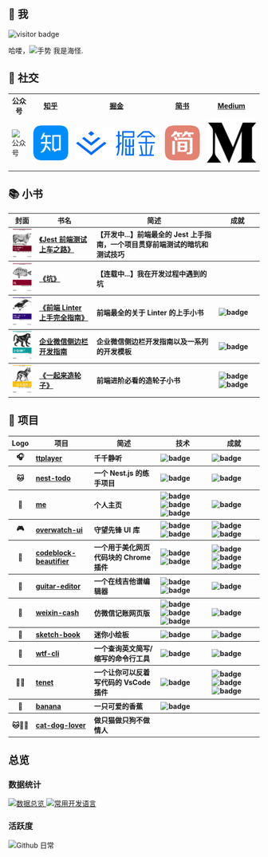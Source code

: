 <h2>🤩 我</h2>
<img src="https://visitor-badge.glitch.me/badge?page_id=page.id" alt="visitor badge"/>
<p>哈喽，<img src="https://media.giphy.com/media/hvRJCLFzcasrR4ia7z/giphy.gif" width="25px" alt="手势"> 我是海怪.</p>
<h2>🙌 社交</h2>
<table>
<tr>
<th>公众号</th>
<th><a href="https://www.zhihu.com/people/haixiangyan" target="_blank">知乎</a></th>
<th><a href="https://juejin.cn/user/272334614432887" target="_blank">掘金</a></th>
<th><a href="https://www.jianshu.com/u/0340be4082b5" target="_blank">简书</a></th>
<th><a href="https://medium.com/@haixiang6123" target="_blank">Medium</a></th>
</tr>
<tr>
<td><img src="images/utils/gongzhonghao.gif" alt="公众号"></td>
<td>
<a href="https://www.zhihu.com/people/haixiangyan" target="_blank">
<img src="images/icons/zhihu.png" alt="知乎">
</a>
</td>
<td>
<a href="https://juejin.cn/user/272334614432887" target="_blank">
<img src="images/icons/juejin.png" alt="掘金">
</a>
</td>
<td>
<a href="https://www.jianshu.com/u/0340be4082b5" target="_blank">
<img src="images/icons/jianshu.png" alt="简书">
</a>
</td>
<td>
<a href="https://medium.com/@haixiang6123" target="_blank">
<img src="images/icons/medium.png" alt="Medium">
</a>
</td>
</tr>
</table>
<h2>📚 小书</h2>
<table>
<thead align="center">
<tr>
<th>封面</th>
<th>书名</th>
<th>简述</th>
<th>成就</th>
</tr>
</thead>
<tbody align="left">
<tr>
<th align="center">
<img width="80" src="./images/covers/jest.jpg" alt="《Jest 前端测试上车之路》">
</th>
<th>
<a href="https://github.com/haixiangyan/jest-starter" target="_blank">《Jest 前端测试上车之路》</a>
</th>
<th>【开发中...】前端最全的 Jest 上手指南，一个项目贯穿前端测试的暗坑和测试技巧 </th>
<th>
</th>
</tr>
<tr>
<th align="center">
<img width="80" src="./images/covers/keng.jpg" alt="《坑》">
</th>
<th>
<a href="https://github.com/haixiangyan/keng" target="_blank">《坑》</a>
</th>
<th>【连载中...】我在开发过程中遇到的坑</th>
<th>
</th>
</tr>
<tr>
<th align="center">
<img width="80" src="./images/covers/linter.jpg" alt="《前端 Linter 上手完全指南》">
</th>
<th>
<a href="https://github.yanhaixiang.com/linter-guide/" target="_blank">《前端 Linter 上手完全指南》</a>
</th>
<th>前端最全的关于 Linter 的上手小书</th>
<th>
<img src="https://img.shields.io/github/stars/haixiangyan/linter-guide?style=flat-square)" alt="badge">
</th>
</tr>
<tr>
<th align="center">
<img width="80" src="./images/covers/wecom.jpg" alt="企业微信侧边栏开发指南">
</th>
<th>
<a href="https://wecom-sidebar.github.io/" target="_blank">企业微信侧边栏开发指南</a>
</th>
<th>企业微信侧边栏开发指南以及一系列的开发模板</th>
<th>
<img src="https://img.shields.io/github/stars/wecom-sidebar?style=flat-square" alt="badge">
</th>
</tr>
<tr>
<th align="center">
<img width="80" src="./images/covers/wheel.jpg" alt="《一起来造轮子》">
</th>
<th>
<a href="https://github.com/haixiangyan/one-day-one-npm-lib" target="_blank">《一起来造轮子》</a>
</th>
<th>前端进阶必看的造轮子小书</th>
<th>
<img src="https://img.shields.io/github/stars/Haixiang6123/one-day-one-npm-lib?style=flat-square" alt="badge">
<img src="https://img.shields.io/github/forks/haixiangyan/one-day-one-npm-lib?style=flat-square" alt="badge">
</th>
</tr>
</tbody>
</table>
<h2>💼 项目</h2>
<table>
<thead align="center">
<tr>
<th>Logo</th>
<th>项目</th>
<th>简述</th>
<th>技术</th>
<th>成就</th>
</tr>
</thead>
<tbody align="left">
<tr>
<th align="center">🎧</th>
<th>
<a href="https://github.yanhaixiang.com/ttplayer/" target="_blank">
ttplayer
</a>
</th>
<th>千千静听</th>
<th>
<img src="https://img.shields.io/badge/JavaScript-F7DF1E?style=for-the-badge&amp;logo=javascript&amp;logoColor=black" alt="badge">
</th>
<th>
<img src="https://img.shields.io/github/stars/haixiangyan/ttplayer?style=flat-square" alt="badge">
</th>
</tr>
<tr>
<th align="center">🐱</th>
<th>
<a href="https://github.com/haixiangyan/nest-todo" target="_blank">
nest-todo
</a>
</th>
<th>一个 Nest.js 的练手项目</th>
<th>
<img src="https://img.shields.io/badge/-NestJs-ea2845?style=for-the-bdage&amp;logo=nestjs&amp;logoColor=white" alt="badge">
</th>
<th>
<img src="https://img.shields.io/github/stars/haixiangyan/nest-todo?style=flat-square" alt="badge">
</th>
</tr>
<tr>
<th align="center">👦</th>
<th>
<a href="https://github.com/haixiangyan/me" target="_blank">
me
</a>
</th>
<th>个人主页</th>
<th>
<img src="https://img.shields.io/badge/React-20232A?style=for-the-badge&amp;logo=react&amp;logoColor=61DAFB" alt="badge">
<img src="https://img.shields.io/badge/TypeScript-007ACC?style=for-the-badge&amp;logo=typescript&amp;logoColor=white" alt="badge">
<img src="https://img.shields.io/badge/Sass-CC6699?style=for-the-badge&amp;logo=sass&amp;logoColor=white" alt="badge">
</th>
<th>
<img src="https://img.shields.io/github/stars/haixiangyan/me?style=flat-square" alt="badge">
</th>
</tr>
<tr>
<th align="center">🎮</th>
<th>
<a href="https://github.yanhaixiang.com/overwatch-ui-doc/#/" target="_blank">
overwatch-ui
</a>
</th>
<th>守望先锋 UI 库</th>
<th>
<img src="https://img.shields.io/badge/Vue.js-35495E?style=for-the-badge&amp;logo=vue.js&amp;logoColor=4FC08" alt="badge">
<img src="https://img.shields.io/badge/Sass-CC6699?style=for-the-badge&amp;logo=sass&amp;logoColor=white" alt="badge">
</th>
<th>
<img src="https://img.shields.io/github/stars/haixiangyan/overwatch-ui?style=flat-square" alt="badge">
<img src="https://img.shields.io/npm/dm/overwatch-ui?style=flat-square" alt="badge">
</th>
</tr>
<tr>
<th align="center">💅</th>
<th>
<a href="https://chrome.google.com/webstore/detail/code-block-beautifier/gpcjjddhdnilcbddlonlfgdbejfboonn" target="_blank">
codeblock-beautifier
</a>
</th>
<th>一个用于美化网页代码块的 Chrome 插件</th>
<th>
<img src="https://img.shields.io/badge/JavaScript-F7DF1E?style=for-the-badge&amp;logo=javascript&amp;logoColor=black" alt="badge">
<img src="https://img.shields.io/badge/CSS3-1572B6?style=for-the-badge&amp;logo=css3&amp;logoColor=white" alt="badge">
</th>
<th>
<img src="https://img.shields.io/github/stars/Haixiang6123/codeblock-beautifier?style=flat-square" alt="badge">
<img src="https://img.shields.io/github/stars/haixiangyan/codeblock-beautifier?style=flat-square" alt="badge">
<img src="https://img.shields.io/chrome-web-store/stars/gpcjjddhdnilcbddlonlfgdbejfboonn?style=flat-square" alt="badge">
</th>
</tr>
<tr>
<th align="center">🎸</th>
<th>
<a href="https://github.yanhaixiang.com/guitar-editor/#/" target="_blank">
guitar-editor
</a>
</th>
<th>一个在线吉他谱编辑器</th>
<th>
<img src="https://img.shields.io/badge/React-20232A?style=for-the-badge&amp;logo=react&amp;logoColor=61DAFB" alt="badge">
<img src="https://img.shields.io/badge/React_Router-CA4245?style=for-the-badge&amp;logo=react-router&amp;logoColor=white" alt="badge">
</th>
<th>
<img src="https://img.shields.io/github/stars/haixiangyan/guitar-editor?style=flat-square" alt="badge">
</th>
</tr>
<tr>
<th align="center">🧾</th>
<th>
<a href="https://github.yanhaixiang.com/weixin-cash/" target="_blank">
weixin-cash
</a>
</th>
<th>仿微信记账网页版</th>
<th>
<img src="https://img.shields.io/badge/React-20232A?style=for-the-badge&amp;logo=react&amp;logoColor=61DAFB" alt="badge">
<img src="https://img.shields.io/badge/TypeScript-007ACC?style=for-the-badge&amp;logo=typescript&amp;logoColor=white" alt="badge">
<img src="https://img.shields.io/badge/styled--components-DB7093?style=for-the-badge&amp;logo=styled-components&amp;logoColor=white" alt="badge">
</th>
<th>
<img src="https://img.shields.io/github/stars/haixiangyan/weixin-cash?style=flat-square" alt="badge">
</th>
</tr>
<tr>
<th align="center">🎨</th>
<th>
<a href="https://github.yanhaixiang.com/sketch-book/" target="_blank">
sketch-book
</a>
</th>
<th>迷你小绘板</th>
<th>
<img src="https://img.shields.io/badge/JavaScript-F7DF1E?style=for-the-badge&amp;logo=javascript&amp;logoColor=black" alt="badge">
</th>
<th>
<img src="https://img.shields.io/github/stars/haixiangyan/sketch-book?style=flat-square" alt="badge">
</th>
</tr>
<tr>
<th align="center">🖕</th>
<th>
<a href="https://github.yanhaixiang.com/wtf-cli" target="_blank">
wtf-cli
</a>
</th>
<th>一个查询英文简写/缩写的命令行工具</th>
<th>
<img src="https://img.shields.io/badge/Node.js-43853D?style=for-the-badge&amp;logo=node.js&amp;logoColor=white" alt="badge">
</th>
<th>
<img src="https://img.shields.io/github/stars/haixiangyan/wtf-cli?style=flat-square" alt="badge">
</th>
</tr>
<tr>
<th align="center">🧔🏿</th>
<th>
<a href="https://marketplace.visualstudio.com/items?itemName=HaixiangYan.tenet" target="_blank">
tenet
</a>
</th>
<th>一个让你可以反着写代码的 VsCode 插件</th>
<th>
<img src="https://img.shields.io/badge/Made%20for-VSCode-1f425f.svg" alt="badge">
</th>
<th>
<img src="https://img.shields.io/github/stars/haixiangyan/tenet?style=flat-square" alt="badge">
<img src="https://img.shields.io/visual-studio-marketplace/i/HaixiangYan.tenet?style=flat-square" alt="badge">
<img src="https://img.shields.io/visual-studio-marketplace/stars/HaixiangYan.tenet" alt="badge">
</th>
</tr>
<tr>
<th align="center">🍌</th>
<th>
<a href="https://github.yanhaixiang.com/banana/" target="_blank">
banana
</a>
</th>
<th>一只可爱的香蕉</th>
<th>
<img src="https://img.shields.io/badge/CSS3-1572B6?style=for-the-badge&amp;logo=css3&amp;logoColor=white" alt="badge">
</th>
<th>
</th>
</tr>
<tr>
<th align="center">🐱🐶👩</th>
<th>
<a href="https://github.yanhaixiang.com/cat-dog-lover/" target="_blank">
cat-dog-lover
</a>
</th>
<th>做只猫做只狗不做情人</th>
<th>
</th>
<th>
</th>
</tr>
</tbody>
</table>
<h2>总览</h2>
<h3>数据统计</h3>
<a href="https://github.com/haixiangyan" target="_blank">
<img alt="数据总览" src="https://denvercoder1-github-readme-stats.vercel.app/api/?username=haixiangyan&show_icons=true&count_private=true&theme=react&hide_border=true&bg_color=1F222E&title_color=F85D7F&icon_color=F8D866" height="192px"/>
</a>
<a href="https://github.com/haixiangyan" target="_blank">
<img alt="常用开发语言" src="https://github-readme-stats.vercel.app/api/top-langs/?username=haixiangyan&langs_count=8&layout=compact&theme=react&hide_border=true&bg_color=1F222E&title_color=F85D7F&icon_color=F8D866&hide=Jupyter%20Notebook" height="192px"/>
</a>
<br>
<h3>活跃度</h3>
<img alt="Github 日常" src="https://denvercoder1-activity-graph.herokuapp.com/graph/?username=haixiangyan&bg_color=1F222E&color=F8D866&line=F85D7F&point=FFFFFF&hide_border=true"  />